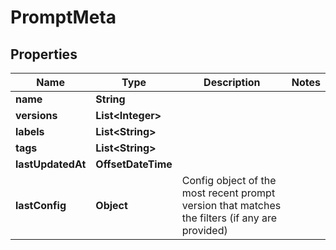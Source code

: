 

# PromptMeta


## Properties

| Name | Type | Description | Notes |
|------------ | ------------- | ------------- | -------------|
|**name** | **String** |  |  |
|**versions** | **List&lt;Integer&gt;** |  |  |
|**labels** | **List&lt;String&gt;** |  |  |
|**tags** | **List&lt;String&gt;** |  |  |
|**lastUpdatedAt** | **OffsetDateTime** |  |  |
|**lastConfig** | **Object** | Config object of the most recent prompt version that matches the filters (if any are provided) |  |



